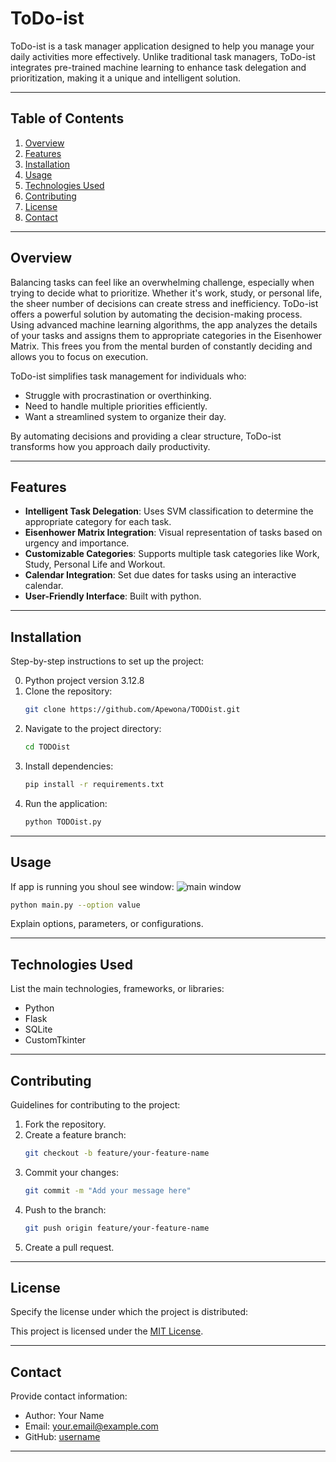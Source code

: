 # ToDo-ist

ToDo-ist is a task manager application designed to help you manage your daily activities more effectively. Unlike traditional task managers, ToDo-ist integrates pre-trained machine learning to enhance task delegation and prioritization, making it a unique and intelligent solution.  

---

## Table of Contents

1. [Overview](#overview)
2. [Features](#features)
3. [Installation](#installation)
4. [Usage](#usage)
5. [Technologies Used](#technologies-used)
6. [Contributing](#contributing)
7. [License](#license)
8. [Contact](#contact)

---

## Overview

Balancing tasks can feel like an overwhelming challenge, especially when trying to decide what to prioritize. Whether it's work, study, or personal life, the sheer number of decisions can create stress and inefficiency. ToDo-ist offers a powerful solution by automating the decision-making process. Using advanced machine learning algorithms, the app analyzes the details of your tasks and assigns them to appropriate categories in the Eisenhower Matrix. This frees you from the mental burden of constantly deciding and allows you to focus on execution.

ToDo-ist simplifies task management for individuals who:
- Struggle with procrastination or overthinking.
- Need to handle multiple priorities efficiently.
- Want a streamlined system to organize their day.

By automating decisions and providing a clear structure, ToDo-ist transforms how you approach daily productivity.

---

## Features

- **Intelligent Task Delegation**: Uses SVM classification to determine the appropriate category for each task.
- **Eisenhower Matrix Integration**: Visual representation of tasks based on urgency and importance.
- **Customizable Categories**: Supports multiple task categories like Work, Study, Personal Life and Workout.
- **Calendar Integration**: Set due dates for tasks using an interactive calendar.
- **User-Friendly Interface**: Built with python.

---

## Installation

Step-by-step instructions to set up the project:

0. Python project version 3.12.8
1. Clone the repository:
   ```bash
   git clone https://github.com/Apewona/TODOist.git
   ```
2. Navigate to the project directory:
   ```bash
   cd TODOist
   ```
3. Install dependencies:
   ```bash
   pip install -r requirements.txt
   ```
4. Run the application:
   ```bash
   python TODOist.py
   ```

---

## Usage

If app is running you shoul see window:
![main window](figs/main_app "Main app window")


```bash
python main.py --option value
```

Explain options, parameters, or configurations.

---

## Technologies Used

List the main technologies, frameworks, or libraries:
- Python
- Flask
- SQLite
- CustomTkinter

---

## Contributing

Guidelines for contributing to the project:

1. Fork the repository.
2. Create a feature branch:
   ```bash
   git checkout -b feature/your-feature-name
   ```
3. Commit your changes:
   ```bash
   git commit -m "Add your message here"
   ```
4. Push to the branch:
   ```bash
   git push origin feature/your-feature-name
   ```
5. Create a pull request.

---

## License

Specify the license under which the project is distributed:

This project is licensed under the [MIT License](LICENSE).

---

## Contact

Provide contact information:

- Author: Your Name
- Email: your.email@example.com
- GitHub: [username](https://github.com/username)

---
